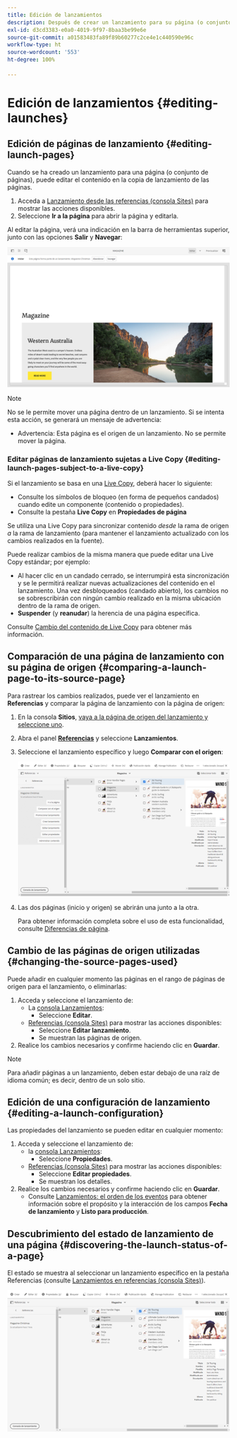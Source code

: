 ```yaml
---
title: Edición de lanzamientos
description: Después de crear un lanzamiento para su página (o conjunto de páginas), puede editar el contenido en la copia de lanzamiento de las páginas.
exl-id: d3cd3383-e0a0-4019-9f97-8baa3be99e6e
source-git-commit: a01583483fa89f89b60277c2ce4e1c440590e96c
workflow-type: ht
source-wordcount: '553'
ht-degree: 100%

---
```


# Edición de lanzamientos {#editing-launches}

## Edición de páginas de lanzamiento {#editing-launch-pages}

Cuando se ha creado un lanzamiento para una página (o conjunto de páginas), puede editar el contenido en la copia de lanzamiento de las páginas.

1. Acceda a [Lanzamiento desde las referencias (consola Sites)](/help/sites-cloud/authoring/launches/overview.md#launches-in-references-sites-console) para mostrar las acciones disponibles.
1. Seleccione **Ir a la página** para abrir la página y editarla.

Al editar la página, verá una indicación en la barra de herramientas superior, junto con las opciones **Salir** y **Navegar**:

![Salir y navegar por el lanzamiento desde el editor de páginas](/help/sites-cloud/authoring/assets/launches-edit-01.png)

>[!NOTE]
>
>No se le permite mover una página dentro de un lanzamiento. Si se intenta esta acción, se generará un mensaje de advertencia:
>
>* Advertencia: Esta página es el origen de un lanzamiento. No se permite mover la página.

### Editar páginas de lanzamiento sujetas a Live Copy {#editing-launch-pages-subject-to-a-live-copy}

Si el lanzamiento se basa en una [Live Copy](/help/sites-cloud/administering/msm/overview.md), deberá hacer lo siguiente:

* Consulte los símbolos de bloqueo (en forma de pequeños candados) cuando edite un componente (contenido o propiedades).
* Consulte la pestaña **Live Copy** en **Propiedades de página**

Se utiliza una Live Copy para sincronizar contenido *desde* la rama de origen *a* la rama de lanzamiento (para mantener el lanzamiento actualizado con los cambios realizados en la fuente).

Puede realizar cambios de la misma manera que puede editar una Live Copy estándar; por ejemplo:

* Al hacer clic en un candado cerrado, se interrumpirá esta sincronización y se le permitirá realizar nuevas actualizaciones del contenido en el lanzamiento. Una vez desbloqueados (candado abierto), los cambios no se sobrescribirán con ningún cambio realizado en la misma ubicación dentro de la rama de origen.
* **Suspender** (y **reanudar**) la herencia de una página específica.

Consulte [Cambio del contenido de Live Copy](/help/sites-cloud/administering/msm/creating-live-copies.md) para obtener más información.

## Comparación de una página de lanzamiento con su página de origen {#comparing-a-launch-page-to-its-source-page}

Para rastrear los cambios realizados, puede ver el lanzamiento en **Referencias** y comparar la página de lanzamiento con la página de origen:

1. En la consola **Sitios**, [vaya a la página de origen del lanzamiento y seleccione uno](/help/sites-cloud/authoring/getting-started/basic-handling.md#viewing-and-selecting-resources).
1. Abra el panel **[Referencias](/help/sites-cloud/authoring/getting-started/basic-handling.md#references)** y seleccione **Lanzamientos**.
1. Seleccione el lanzamiento específico y luego **Comparar con el origen**:

   ![Comparación entre el lanzamiento y el origen](/help/sites-cloud/authoring/assets/launches-compare.png)

1. Las dos páginas (inicio y origen) se abrirán una junto a la otra.

   Para obtener información completa sobre el uso de esta funcionalidad, consulte [Diferencias de página](/help/sites-cloud/authoring/features/page-diff.md).

## Cambio de las páginas de origen utilizadas {#changing-the-source-pages-used}

Puede añadir en cualquier momento las páginas en el rango de páginas de origen para el lanzamiento, o eliminarlas: 

1. Acceda y seleccione el lanzamiento de:
   * La [consola Lanzamientos](/help/sites-cloud/authoring/launches/overview.md#the-launches-console):
      * Seleccione **Editar**.
   * [Referencias (consola Sites)](/help/sites-cloud/authoring/launches/overview.md#launches-in-references-sites-console) para mostrar las acciones disponibles:
      * Seleccione **Editar lanzamiento**. 
      * Se muestran las páginas de origen.
1. Realice los cambios necesarios y confirme haciendo clic en **Guardar**.

>[!NOTE]
>
>Para añadir páginas a un lanzamiento, deben estar debajo de una raíz de idioma común; es decir, dentro de un solo sitio.

## Edición de una configuración de lanzamiento {#editing-a-launch-configuration}

Las propiedades del lanzamiento se pueden editar en cualquier momento:

1. Acceda y seleccione el lanzamiento de:
   * la [consola Lanzamientos](/help/sites-cloud/authoring/launches/overview.md#the-launches-console):
      * Seleccione **Propiedades**.
   * [Referencias (consola Sites)](/help/sites-cloud/authoring/launches/overview.md#launches-in-references-sites-console) para mostrar las acciones disponibles:
      * Seleccione **Editar propiedades**. 
      * Se muestran los detalles.
1. Realice los cambios necesarios y confirme haciendo clic en **Guardar**.
   * Consulte [Lanzamientos: el orden de los eventos](/help/sites-cloud/authoring/launches/overview.md#launches-the-order-of-events) para obtener información sobre el propósito y la interacción de los campos **Fecha de lanzamiento** y **Listo para producción**.

## Descubrimiento del estado de lanzamiento de una página {#discovering-the-launch-status-of-a-page}

El estado se muestra al seleccionar un lanzamiento específico en la pestaña Referencias (consulte [Lanzamientos en referencias (consola Sites)](/help/sites-cloud/authoring/launches/overview.md#launches-in-references-sites-console)).

![Descubrimiento del estado de lanzamiento](/help/sites-cloud/authoring/assets/launches-status.png)
